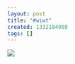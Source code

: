 ```yaml
---
layout: post
title: "#wiwt"
created: 1332184980
tags: []
---
```

![](http://27.media.tumblr.com/tumblr_m1baf6bBdU1rsr8w3o1_500.jpg)


